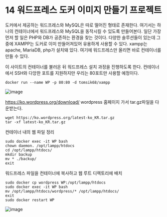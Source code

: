 # 14 워드프레스 도커 이미지 만들기 프로젝트

도커에서 제공하는 워드프레스와 MySQL은 따로 떨어진 형태로 존재한다. 여기서는 하나의 컨테이너에서 워드프레스와 MySQL을 동작시킬 수 있도록 만들어본다. 일단 가장 먼저 할 일은 PHP와 DB가 공존하는 환경을 찾는 것이다. 다양한 솔루션들이 있는데 그중에 XAMPP는 도커로 이미 만들어져있어 유용하게 사용할 수 있다. xampp는 apache, MariaDB, php가 설치돼 있다. 여기에 워드프레스만 올리면 바로 컨테이너를 만들 수 있다.


이 사이트의 컨테이너를 불러온 뒤 워드프레스 설치 과정을 진행하도록 한다. 컨테이너에서 SSH와 다앙한 포트를 지원하지만 우리는 80포트만 사용할 예정이다.

```
docker run --name WP -p 80:80 -d tomsik68/xampp
```

![image](https://user-images.githubusercontent.com/81672260/144363835-dab427b8-0439-4e94-8a03-8ef44fd8437b.png)

https://ko.wordpress.org/download/
wordpress 홈페이지 가서 tar.gz파일을 다운받는다.

```
wget https://ko.wordpress.org/latest-ko_KR.tar.gz
tar -xf latest-ko_KR.tar.gz
```

컨테이너 내의 웹 파일 정리

```
sudo docker exec -it WP bash
chown daemon. /opt/lampp/htdocs 
cd /opt/lampp/htdocs/
mkdir backup
mv * ./backup/
exit
```

워드프레스 파일을 컨테이너에  복사하고 웹 루트 디렉토리에 배치

```
sudo docker cp wordpress WP:/opt/lampp/htdocs
sudo docker exec -it WP bash
mv /opt/lampp/htdocs/wordpress/* /opt/lampp/htdocs/
exit
sudo docker restart WP
```

![image](https://user-images.githubusercontent.com/81672260/144367653-a47fb863-e593-4ef9-a9ae-69f01a82cfed.png)
